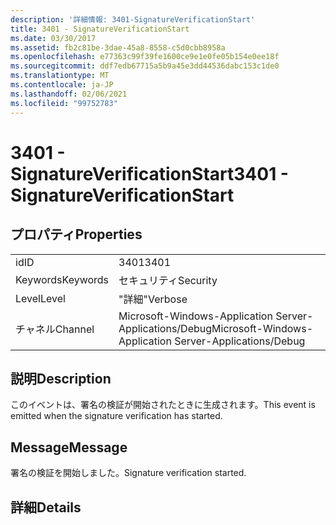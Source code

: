```yaml
---
description: '詳細情報: 3401-SignatureVerificationStart'
title: 3401 - SignatureVerificationStart
ms.date: 03/30/2017
ms.assetid: fb2c81be-3dae-45a8-8558-c5d0cbb8958a
ms.openlocfilehash: e77363c99f39fe1600ce9e1e0fe05b154e0ee18f
ms.sourcegitcommit: ddf7edb67715a5b9a45e3dd44536dabc153c1de0
ms.translationtype: MT
ms.contentlocale: ja-JP
ms.lasthandoff: 02/06/2021
ms.locfileid: "99752783"
---
```

# <a name="3401---signatureverificationstart"></a><span data-ttu-id="89485-103">3401 - SignatureVerificationStart</span><span class="sxs-lookup"><span data-stu-id="89485-103">3401 - SignatureVerificationStart</span></span>

## <a name="properties"></a><span data-ttu-id="89485-104">プロパティ</span><span class="sxs-lookup"><span data-stu-id="89485-104">Properties</span></span>  
  
|||  
|-|-|  
|<span data-ttu-id="89485-105">id</span><span class="sxs-lookup"><span data-stu-id="89485-105">ID</span></span>|<span data-ttu-id="89485-106">3401</span><span class="sxs-lookup"><span data-stu-id="89485-106">3401</span></span>|  
|<span data-ttu-id="89485-107">Keywords</span><span class="sxs-lookup"><span data-stu-id="89485-107">Keywords</span></span>|<span data-ttu-id="89485-108">セキュリティ</span><span class="sxs-lookup"><span data-stu-id="89485-108">Security</span></span>|  
|<span data-ttu-id="89485-109">Level</span><span class="sxs-lookup"><span data-stu-id="89485-109">Level</span></span>|<span data-ttu-id="89485-110">"詳細"</span><span class="sxs-lookup"><span data-stu-id="89485-110">Verbose</span></span>|  
|<span data-ttu-id="89485-111">チャネル</span><span class="sxs-lookup"><span data-stu-id="89485-111">Channel</span></span>|<span data-ttu-id="89485-112">Microsoft-Windows-Application Server-Applications/Debug</span><span class="sxs-lookup"><span data-stu-id="89485-112">Microsoft-Windows-Application Server-Applications/Debug</span></span>|  
  
## <a name="description"></a><span data-ttu-id="89485-113">説明</span><span class="sxs-lookup"><span data-stu-id="89485-113">Description</span></span>  

 <span data-ttu-id="89485-114">このイベントは、署名の検証が開始されたときに生成されます。</span><span class="sxs-lookup"><span data-stu-id="89485-114">This event is emitted when the signature verification has started.</span></span>  
  
## <a name="message"></a><span data-ttu-id="89485-115">Message</span><span class="sxs-lookup"><span data-stu-id="89485-115">Message</span></span>  

 <span data-ttu-id="89485-116">署名の検証を開始しました。</span><span class="sxs-lookup"><span data-stu-id="89485-116">Signature verification started.</span></span>  
  
## <a name="details"></a><span data-ttu-id="89485-117">詳細</span><span class="sxs-lookup"><span data-stu-id="89485-117">Details</span></span>

